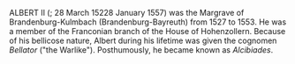 ALBERT II (; 28 March 15228 January 1557) was the Margrave of Brandenburg-Kulmbach (Brandenburg-Bayreuth) from 1527 to 1553. He was a member of the Franconian branch of the House of Hohenzollern. Because of his bellicose nature, Albert during his lifetime was given the cognomen _Bellator_ ("the Warlike"). Posthumously, he became known as _Alcibiades_.
